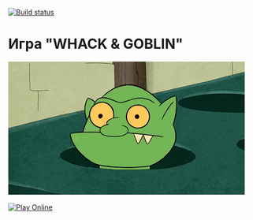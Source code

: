 [![Build status](https://ci.appveyor.com/api/projects/status/g8kb4jlur0sihg15?svg=true)](https://ci.appveyor.com/project/fedoweb/whack-and-goblin-yarn)

# Игра "WHACK & GOBLIN"

![Демонстрация игры "Whack and Goblin"](public/pic/GracefulMiniatureBustard-small.gif)

[![Play Online](https://img.shields.io/badge/Play-Online-brightgreen?style=for-the-badge)](https://fedoweb.github.io/whack-and-goblin-yarn/)